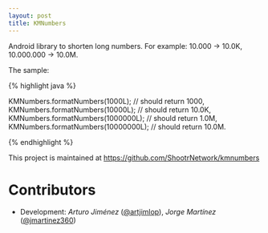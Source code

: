 ```yaml
---
layout: post
title: KMNumbers
---
```


Android library to shorten long numbers. For example: 10.000 -> 10.0K, 10.000.000 -> 10.0M.

The sample:

{% highlight java %}

KMNumbers.formatNumbers(1000L); // should return 1000,
KMNumbers.formatNumbers(10000L); // should return 10.0K,
KMNumbers.formatNumbers(1000000L); // should return 1.0M,
KMNumbers.formatNumbers(10000000L); // should return 10.0M.

{% endhighlight %}

This project is maintained at https://github.com/ShootrNetwork/kmnumbers

Contributors
============

* Development: _Arturo Jiménez_ ([@artjimlop](https://github.com/artjimlop)), _Jorge Martínez_ ([@jmartinez360](https://github.com/jmartinez360))